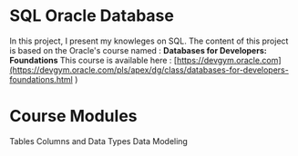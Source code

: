 # SQL Oracle Database

In this project, I present my knowleges on SQL. The content of this project is based on the Oracle's course named : __Databases for Developers: Foundations__
This course is available here : [https://devgym.oracle.com](https://devgym.oracle.com/pls/apex/dg/class/databases-for-developers-foundations.html )

# Course Modules
Tables
Columns and Data Types
Data Modeling
